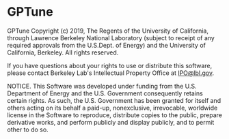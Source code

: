 # GPTune
GPTune Copyright (c) 2019, The Regents of the University of California, through 
Lawrence Berkeley National Laboratory (subject to receipt of any required approvals
from the U.S.Dept. of Energy) and the University of California, Berkeley.
All rights reserved.

If you have questions about your rights to use or distribute this software,
please contact Berkeley Lab's Intellectual Property Office at IPO@lbl.gov.

NOTICE.  This Software was developed under funding from the U.S. Department
of Energy and the U.S. Government consequently retains certain rights.  As
such, the U.S. Government has been granted for itself and others acting on
its behalf a paid-up, nonexclusive, irrevocable, worldwide license in the
Software to reproduce, distribute copies to the public, prepare derivative
works, and perform publicly and display publicly, and to permit other to do so.
